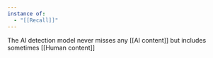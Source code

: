 ```yaml
---
instance of:
  - "[[Recall]]"
---
```

The AI detection model never misses any [[AI content]] but includes sometimes [[Human content]]
